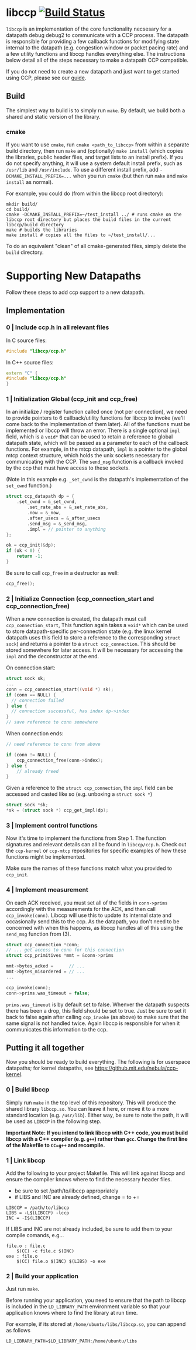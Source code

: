# libccp [![Build Status](https://travis-ci.org/ccp-project/libccp.svg?branch=master)](https://travis-ci.org/ccp-project/libccp)

`libccp` is an implementation of the core functionality necsesary for a datapath debug debug2
to communicate with a CCP process. The datapath is responsible for providing 
a few callback functions for modifying state internal to the datapath
(e.g. congestion window or packet pacing rate) and a few utility functions
and libccp handles everything else. The instructions below detail all of the
steps necessary to make a datapath CCP compatible.  

If you do not need to create a new datapath and just want to get started using
CCP, please see our [guide](https://ccp-project.github.io/ccp-guide).


## Build

The simplest way to build is to simply run `make`. By default, we build both a shared and static version of the library.

### cmake

If you want to use `cmake`, run `cmake <path_to_libccp>` from within a separate build directory, then run `make` 
and (optionally) `make install` (which copies the libraries, public header files, and target lists to an install prefix). 
If you do not specify anything, it will use a system default install prefix, such as `/usr/lib` and `/usr/include`. 
To use a different install prefix, add `-DCMAKE_INSTALL_PREFIX=...` when you run `cmake` (but then run `make` and `make install` as normal).

For example, you could do (from within the libccp root directory):
```
mkdir build/
cd build/
cmake -DCMAKE_INSTALL_PREFIX=~/test_install ../ # runs cmake on the libccp root directory but places the build files in the current libccp/build directory
make # builds the libraries
make install # copies all the files to ~/test_install/...
```

To do an equivalent "clean" of all cmake-generated files, simply delete the `build` directory.


# Supporting New Datapaths

Follow these steps to add ccp support to a new datapath.

## Implementation

### 0 | Include ccp.h in all relevant files

In C source files:

```C
#include "libccp/ccp.h"
```

In C++ source files:

```C++
extern "C" {
#include "libccp/ccp.h"
}
```


### 1 | Initialization Global (ccp_init and ccp_free)

In an initialize / register function called once (not per connection),
we need to provide pointers to 6 callback/utility functions for 
libccp to invoke (we'll come back to the implementation of them later).
All of the functions must be implemented or libccp will throw an error.
There is a single optional `impl` field, which is a `void*` that can be 
used to retain a reference to global datapath state, which will be passed as a
parameter to each of the callback functions. For example, in the mtcp datapath, 
`impl` is a pointer to the global mtcp context structure, which holds the unix
sockets necessary for communicating with the CCP. The `send_msg` function is a
callback invoked by the ccp that must have access to these sockets.

(Note in this example e.g. `_set_cwnd` is the datapath's implementation of the
`set_cwnd` function.)

```C
struct ccp_datapath dp = {
	.set_cwnd = &_set_cwnd,
        .set_rate_abs = &_set_rate_abs,
        .now = &_now,
        .after_usecs = &_after_usecs
        .send_msg = &_send_msg,
        .impl = // pointer to anything
};

ok = ccp_init(&dp);
if (ok < 0) {
	return -1;
}
```

Be sure to call `ccp_free` in a destructor as well:

```C
ccp_free();
```


### 2 | Initialize Connection (ccp_connection_start and ccp_connection_free)

When a new connection is created, the datapath must call `ccp_connection_start`,
This function again takes a `void*` which can be used to store datapath-specific
per-connection state (e.g. the linux kernel datapath uses this field to store a
reference to the corresponding `struct sock`) and returns a pointer to a 
`struct ccp_connection`. This should be stored somewhere for later access. It
will be necessary for accessing the `impl` and the deconstructor at the end.

On connection start:

```C
struct sock sk;
...
conn = ccp_connection_start((void *) sk);
if (conn == NULL) {
  // connection failed
} else {
  // connection successful, has index dp->index
}
// save reference to conn somewhere

```

When connection ends:

```C
// need reference to conn from above

if (conn != NULL) {
	ccp_connection_free(conn->index);
} else {
	// already freed
}
```

Given a reference to the `struct ccp_connection`, the `impl` field can be
accessed and casted like so (e.g. unboxing a `struct sock *`)

```C
struct sock *sk;
*sk = (struct sock *) ccp_get_impl(dp);
```


### 3 | Implement control functions

Now it's time to implement the functions from Step 1. The function signatures
and relevant details can all be found in `libccp/ccp.h`. Check out the
`ccp-kernel` or `ccp-mtcp` repositories for specific examples of how these
functions might be implemented.

Make sure the names of these functions match what you provided to `ccp_init`.


### 4 | Implement measurement 

On each ACK received, you must set all of the fields in `conn->prims`
accordingly with the measurements for the ACK,
and then call `ccp_invoke(conn)`. Libccp will use this to update its internal
state and occasionally send this to the ccp. As the datapath, you don't need to
be concerned with when this happens, as libccp handles all of this using the
`send_msg` function from (3). 

```C
struct ccp_connection *conn;
// ... get access to conn for this connection
struct ccp_primitives *mmt = &conn->prims

mmt->bytes_acked =      // ...
mmt->bytes_misordered = // ... 
...

ccp_invoke(conn);
conn->prims.was_timeout = false;
```

`prims.was_timeout` is by default set to false. Whenver the datapath suspects
there has been a drop, this field should be set to true. Just be sure to set it
back to false again after calling `ccp_invoke` (as above) to make sure that the
same signal is not handled twice.
Again libccp is responsible for when it communicates this information to the ccp.



## Putting it all together

Now you should be ready to build everything. The following is for userspace datapaths; for kernel datapaths, see https://github.mit.edu/nebula/ccp-kernel.


### 0 | Build libccp

Simply run `make` in the top level of this repository.
This will produce the shared library `libccp.so`. You can leave it here, 
or move it to a more standard location (e.g. `/usr/lib`). Either way, be
sure to note the path, it will be used as `LIBCCP` in the following step.

**Important Note: If you intend to link libccp with C++ code, you must build
libccp with a C++ compiler (e.g. `g++`) rather than `gcc`. Change the first
line of the Makefile to `CC=g++` and recompile.**

### 1 | Link libccp

Add the following to your project Makefile. This will link against libccp and
ensure the compiler knows where to find the necessary header files.
* be sure to set /path/to/libccp appropriately
* if LIBS and INC are already defined, change = to +=
```
LIBCCP = /path/to/libccp
LIBS = -L$(LIBCCP) -lccp
INC = -I$(LIBCCP)
```

If LIBS and INC are not already included, be sure to add them to your compile
comands, e.g...
```
file.o : file.c
    $(CC) -c file.c $(INC)
exe : file.o
	$(CC) file.o $(INC) $(LIBS) -o exe
```


### 2 | Build your application

Just run `make`. 

Before running your application, you need to ensure that the path to libccp is
included in the `LD_LIBRARY_PATH` environment variable so that your application
knows where to find the library at run time.

For example, if its stored at `/home/ubuntu/libs/libccp.so`, you can append 
as follows
```
LD_LIBRARY_PATH=$LD_LIBRARY_PATH:/home/ubuntu/libs
```

